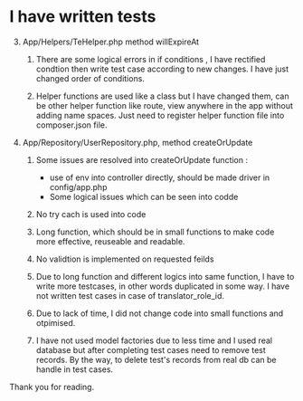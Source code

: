 
I have written tests
=====================

3) App/Helpers/TeHelper.php method willExpireAt

   1) There are some logical errors in if conditions , I have rectified condtion then write test case
   according to new changes. I have just changed order of conditions.

   2) Helper functions are used like a class but I have changed them, can be other helper function like route, view anywhere in the app without adding name spaces. Just need to register helper function file
   into composer.json file.

4) App/Repository/UserRepository.php, method createOrUpdate
   
   1) Some issues are resolved into createOrUpdate function :
      - use of env into controller directly, should be made driver in config/app.php
      - Some logical issues which can be seen into codde
   2) No try cach is used into code
   3) Long function, which should be in small functions to make code more effective, reuseable and  readable.
   4) No validtion is implemented on requested feilds
   5) Due to long function and different logics into same function, I have to write more testcases,
      in other words duplicated in some way. I have not written test cases in case of translator_role_id.

   6) Due to lack of time, I did not change code into small functions and otpimised.
   7) I have not used model factories due to less time and I used real database but after completing
      test cases need to remove test records. By the way, to delete test's records from real db can 
      be handle in test cases.


Thank you for reading.      

